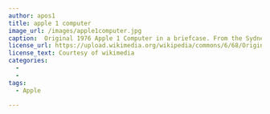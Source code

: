 ```yaml
---
author: apos1
title: apple 1 computer
image_url: /images/apple1computer.jpg
caption:  Original 1976 Apple 1 Computer in a briefcase. From the Sydney Powerhouse Museum collection
license_url: https://upload.wikimedia.org/wikipedia/commons/6/68/Original_1976_Apple_1_Computer_In_A_Briefcase.JPG
license_text: Courtesy of wikimedia
categories:
  - 
  - 
tags:
  - Apple
  
---
```

